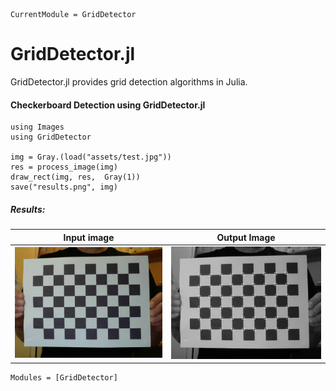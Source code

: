 ```@meta
CurrentModule = GridDetector
```

# GridDetector.jl

GridDetector.jl provides grid detection algorithms in Julia. 

#### Checkerboard Detection using GridDetector.jl
```
using Images
using GridDetector

img = Gray.(load("assets/test.jpg"))
res = process_image(img)
draw_rect(img, res,  Gray(1))
save("results.png", img)
```

##### Results:
| Input image     | Output Image |
| ----------- | ----------- |
| ![](assets/test.jpg) | ![](assets/results.png) |

```@autodocs
Modules = [GridDetector]
```